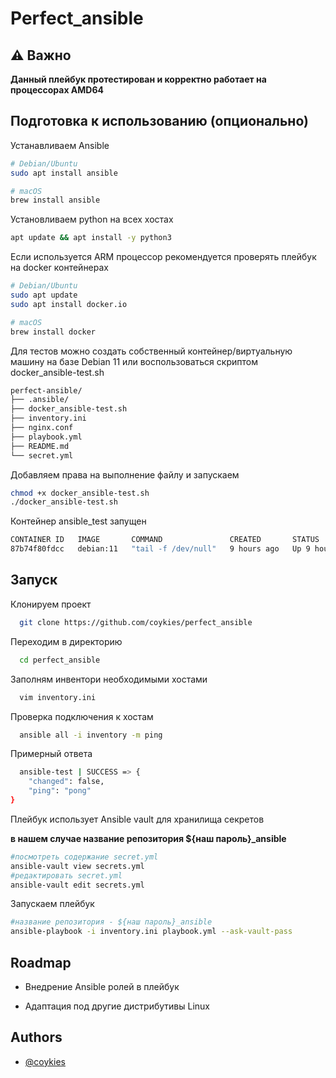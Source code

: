 
# Perfect_ansible
## ⚠️ Важно
**Данный плейбук протестирован и корректно работает на процессорах AMD64**




## Подготовка к использованию (опционально)

Устанавливаем Ansible
```bash
# Debian/Ubuntu
sudo apt install ansible

# macOS
brew install ansible
```
Установливаем python на всех хостах 
```bash
apt update && apt install -y python3
```
Если используется ARM процессор рекомендуется проверять плейбук на docker контейнерах
```bash
# Debian/Ubuntu
sudo apt update
sudo apt install docker.io

# macOS
brew install docker
```
Для тестов можно создать собственный контейнер/виртуальную машину на базе Debian 11 или воспользоваться скриптом docker_ansible-test.sh

```bash
perfect-ansible/
├── .ansible/             
├── docker_ansible-test.sh              
├── inventory.ini      
├── nginx.conf               
├── playbook.yml      
├── README.md           
└── secret.yml                
```
Добавляем права на выполнение файлу и запускаем
```bash
chmod +x docker_ansible-test.sh
./docker_ansible-test.sh
```
Контейнер ansible_test запущен
```bash
CONTAINER ID   IMAGE       COMMAND               CREATED       STATUS       PORTS     NAMES
87b74f80fdcc   debian:11   "tail -f /dev/null"   9 hours ago   Up 9 hours             ansible-test
```

## Запуск

Клонируем проект

```bash
  git clone https://github.com/coykies/perfect_ansible
```

Переходим в директорию

```bash
  cd perfect_ansible
```

Заполням инвентори необходимыми хостами

```bash
  vim inventory.ini
```

Проверка подключения к хостам

```bash
  ansible all -i inventory -m ping
```
Примерный ответа 

```bash
  ansible-test | SUCCESS => {
    "changed": false,
    "ping": "pong"
}
```
Плейбук использует Ansible vault для хранилища секретов

**в нашем случае название репозитория ${наш пароль}_ansible**
```bash
#посмотреть содержание secret.yml
ansible-vault view secrets.yml
#редактировать secret.yml
ansible-vault edit secrets.yml
```

Запускаем плейбук 
```bash
#название репозитория - ${наш пароль}_ansible
ansible-playbook -i inventory.ini playbook.yml --ask-vault-pass  
```


## Roadmap

- Внедрение Ansible ролей в плейбук

- Адаптация под другие дистрибутивы Linux 


## Authors

- [@coykies](https://github.com/coykies)


